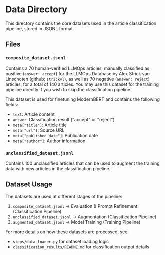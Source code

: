 # Data Directory

This directory contains the core datasets used in the article classification pipeline, stored in JSONL format.

## Files

### `composite_dataset.jsonl`

Contains a 70 human-verified LLMOps articles, manually classified as positive (`answer: accept`) for the LLMOps Database by Alex Strick van Linschoten (github: `strickvl`), as well as 70 negative (`answer: reject`) articles, for a total of 140 articles. You may use this dataset for the training pipeline directly if you wish to skip the classification pipeline.

This dataset is used for finetuning ModernBERT and contains the following fields:

- `text`: Article content
- `answer`: Classification result ("accept" or "reject")
- `meta["title"]`: Article title
- `meta["url"]`: Source URL
- `meta["published_date"]`: Publication date
- `meta["author"]`: Author information

### `unclassified_dataset.jsonl`

Contains 100 unclassified articles that can be used to augment the training data with new articles in the classification pipeline.

## Dataset Usage

The datasets are used at different stages of the pipeline:

1. `composite_dataset.jsonl` → Evaluation & Prompt Refinement (Classification Pipeline)
2. `unclassified_dataset.jsonl` → Augmentation (Classification Pipeline)
3. `augmented_dataset.jsonl` → Model Training (Training Pipeline)

For more details on how these datasets are processed, see:

- `steps/data_loader.py` for dataset loading logic
- `classification_results/README.md` for classification output details
